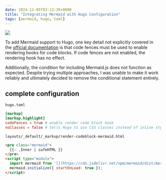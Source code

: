 ```yaml
---
date: 2024-11-05T03:13:38+0800
title: "Integrating Mermaid with Hugo Configuration"
tags: [mermaid, hugo, toml]
---
```



<div class="note-link-img-wrapper"><img src="/images/2024-11-05T031338.png"></img></div>

To add Mermaid support to Hugo, one key detail not explicitly covered in the [official documentation](https://gohugo.io/content-management/diagrams/) is that code fences must be used to enable rendering hooks for code blocks. If code fences are not enabled, the rendering hook has no effect.

Additionally, the condition for including Mermaid.js does not function as expected. Despite trying multiple approaches, I was unable to make it work reliably and ultimately decided to remove the conditional statement entirely.
## complete configuration
`hugo.toml`

``` toml
[markup]
[markup.highlight]
codeFences = true # enable render code block hook
noClasses = false # tells Hugo to use CSS classes instead of inline styles
```

`layouts/_default/_markup/render-codeblock-mermaid.html`

``` html
<pre class="mermaid">
  {{- .Inner | safeHTML }}
</pre>
<script type="module">
  import mermaid from '[](https://cdn.jsdelivr.net/npm/mermaid/dist/mermaid.esm.min.mjs';)
  mermaid.initialize({ startOnLoad: true }); 
</script>
```